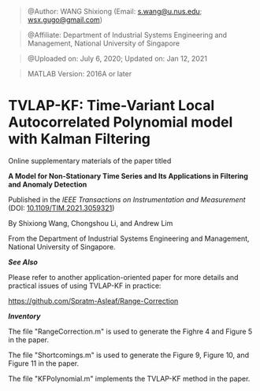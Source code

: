 > @Author: WANG Shixiong (Email: <s.wang@u.nus.edu>; <wsx.gugo@gmail.com>)

> @Affiliate: Department of Industrial Systems Engineering and Management, National University of Singapore

> @Uploaded on: July 6, 2020; Updated on: Jan 12, 2021

> MATLAB Version: 2016A or later

# TVLAP-KF: Time-Variant Local Autocorrelated Polynomial model with Kalman Filtering

Online supplementary materials of the paper titled 

**A Model for Non-Stationary Time Series and Its Applications in Filtering and Anomaly Detection**

Published in the _IEEE Transactions on Instrumentation and Measurement_ (DOI: [10.1109/TIM.2021.3059321](https://ieeexplore.ieee.org/document/9354187))

By Shixiong Wang, Chongshou Li, and Andrew Lim

From the Department of Industrial Systems Engineering and Management, National University of Singapore.


***See Also***

Please refer to another application-oriented paper for more details and practical issues of using TVLAP-KF in practice: 

https://github.com/Spratm-Asleaf/Range-Correction

***Inventory***

The file "RangeCorrection.m" is used to generate the Fighre 4 and Figure 5 in the paper.

The file "Shortcomings.m" is used to generate the Figure 9, Figure 10, and Figure 11 in the paper.

The file "KFPolynomial.m" implements the TVLAP-KF method in the paper.
